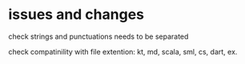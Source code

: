 # issues and changes

check strings and punctuations needs to be separated

check compatinility with file extention: kt, md, scala, sml, cs, dart, ex.